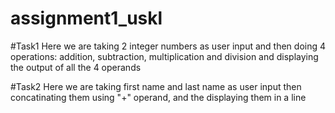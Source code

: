 # assignment1_uskl
#Task1
Here we are taking 2 integer numbers as user input and then doing 4 operations: addition, subtraction, multiplication and division
and displaying the output of all the 4 operands

#Task2
Here we are taking first name and last name as user input then concatinating them using "+" operand, and the displaying them in a line
